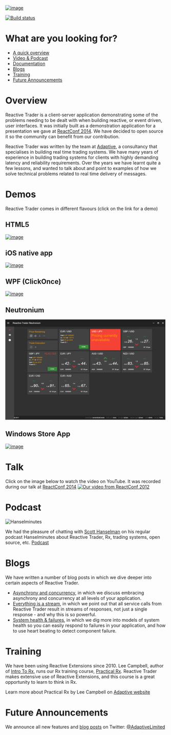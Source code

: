 [![image](https://raw.githubusercontent.com/AdaptiveConsulting/ReactiveTrader/master/images/adaptive-logo.png)](http://weareadaptive.com/)

[![Build status](https://ci.appveyor.com/api/projects/status/709bcumithtiyj2l?svg=true)](https://ci.appveyor.com/project/Adaptive/reactivetrader)

# What are you looking for?

 - [A quick overview](#overview)
 - [Video & Podcast](#video-and-podcast)
 - [Documentation](https://github.com/AdaptiveConsulting/ReactiveTrader/wiki)
 - [Blogs](#blogs)
 - [Training](#training)
 - [Future Announcements](#future-announcements)

# Overview

Reactive Trader is a client-server application demonstrating some of the problems needing to be dealt with when building reactive, or event driven, user interfaces. It was initially built as a demonstration application for a presentation we gave at [ReactConf 2014](http://reactconf.com/). We have decided to open source it so the community can benefit from our contribution.

Reactive Trader was written by the team at [Adaptive](http://weareadaptive.com), a consultancy that specialises in building real time trading systems. We have many years of experience in building trading systems for clients with highly demanding latency and reliability requirements. Over the years we have learnt quite a few lessons, and wanted to talk about and point to examples of how we solve technical problems related to real time delivery of messages.

# Demos

Reactive Trader comes in different flavours (click on the link for a demo)
 
## HTML5

[![image](https://raw.githubusercontent.com/AdaptiveConsulting/ReactiveTrader/master/images/web.png)](https://reactivetrader.azurewebsites.net/)

## iOS native app

[![image](https://raw.githubusercontent.com/AdaptiveConsulting/ReactiveTrader/master/images/ios.png)](https://itunes.apple.com/gb/app/reactivetrader/id892239109?mt=8)

## WPF (ClickOnce)

[![image](https://raw.githubusercontent.com/AdaptiveConsulting/ReactiveTrader/master/images/wpf.png)](https://reactivetrader.blob.core.windows.net/client/Adaptive.ReactiveTrader.application)

## Neutronium

<img src="./images//neutronium.png" width="500px">
  
## Windows Store App

[![image](https://raw.githubusercontent.com/AdaptiveConsulting/ReactiveTrader/master/images/winstore.png)](http://apps.microsoft.com/windows/app/reactive-trader/a2c622c5-ef66-4653-911f-688fe79ac999)


# Talk

Click on the image below to watch the video on YouTube.  It was recorded during our talk at [ReactConf 2014](http://reactconf.com/)
[![Our video from ReactConf 2012](http://img.youtube.com/vi/Tp5mRlHwZ7M/0.jpg)](http://www.youtube.com/watch?v=Tp5mRlHwZ7M)

# Podcast

![Hanselminutes](http://www.hanselman.com/images/blog-hanselminutes.png)

We had the pleasure of chatting with [Scott Hanselman](http://www.hanselman.com/) on his regular podcast Hanselminutes about Reactive Trader, Rx, trading systems, open source, etc.
[Podcast](http://www.hanselminutes.com/428/creating-reactive-user-interfaces-with-adaptive-consultings-reactive-trader)

# Blogs

We have written a number of blog posts in which we dive deeper into certain aspects of Reactive Trader.

- [Asynchrony and concurrency](http://weareadaptive.com/blog/2014/04/18/asynchrony-concurrency/), in which we discuss embracing asynchrony and concurrency at all levels of your application.
- [Everything is a stream](http://weareadaptive.com/blog/2014/05/05/everything-is-a-stream/), in which we point out that all service calls from Reactive Trader result in streams of responses, not just a single response - and why this is so powerful.
- [System health & failures](http://weareadaptive.com/blog/2014/06/16/system-health-failures/), in which we dig more into models of system health so you can easily respond to failures in your application, and how to use heart beating to detect component failure.

# Training

We have been using Reactive Extensions since 2010. Lee Campbell, author of [Intro To Rx](http://www.introtorx.com/), runs our Rx training course, [Practical Rx](http://weareadaptive.com/training). Reactive Trader makes extensive use of Reactive Extensions, and this course is a great opportunity to learn to think in Rx. 

Learn more about Practical Rx by Lee Campbell on [Adaptive website](http://weareadaptive.com/training)

# Future Announcements

We announce all new features and [blog posts](http://weareadaptive.com/blog/) on Twitter: [@AdaptiveLimited](https://twitter.com/AdaptiveLimited)
